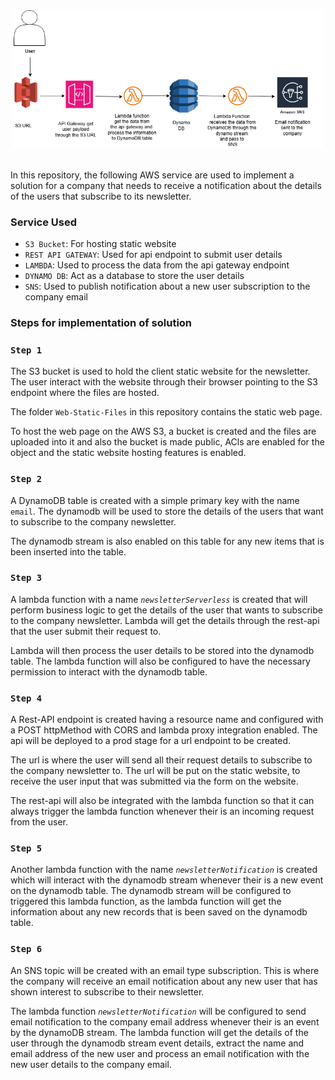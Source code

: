 <div align="center">
  <img src="img/newsLetterArc.png" width="500"/>
</div>

<br>

In this repository, the following AWS service are used to implement a solution for a company that needs to receive a notification about the details of the users that subscribe to its newsletter.

### Service Used

- `S3 Bucket`: For hosting static website
- `REST API GATEWAY`: Used for api endpoint to submit user details
- `LAMBDA`: Used to process the data from the api gateway endpoint
- `DYNAMO DB`: Act as a database to store the user details
- `SNS`: Used to publish notification about a new user subscription to the company email

### Steps for implementation of solution

### `Step 1`

The S3 bucket is used to hold the client static website for the newsletter. The user interact with the website through their browser pointing to the S3 endpoint where the files are hosted.

The folder `Web-Static-Files` in this repository contains the static web page.

To host the web page on the AWS S3, a bucket is created and the files are uploaded into it and also the bucket is made public, ACls are enabled for the object and the static website hosting features is enabled.

### `Step 2`

A DynamoDB table is created with a simple primary key with the name `email`. The dynamodb will be used to store the details of the users that want to subscribe to the company newsletter.

The dynamodb stream is also enabled on this table for any new items that is been inserted into the table.

### `Step 3`

A lambda function with a name _`newsletterServerless`_ is created that will perform business logic to get the details of the user that wants to subscribe to the company newsletter. Lambda will get the details through the rest-api that the user submit their request to.

Lambda will then process the user details to be stored into the dynamodb table. The lambda function will also be configured to have the necessary permission to interact with the dynamodb table.

### `Step 4`

A Rest-API endpoint is created having a resource name and configured with a POST httpMethod with CORS and lambda proxy integration enabled. The api will be deployed to a prod stage for a url endpoint to be created.

The url is where the user will send all their request details to subscribe to the company newsletter to. The url will be put on the static website, to receive the user input that was submitted via the form on the website.

The rest-api will also be integrated with the lambda function so that it can always trigger the lambda function whenever their is an incoming request from the user.

### `Step 5`

Another lambda function with the name  _`newsletterNotification`_ is created which will interact with the dynamodb stream whenever their is a new event on the dynamodb table. The dynamodb stream will be configured to triggered this lambda function, as the lambda function will get the information about any new records that is been saved on the dynamodb table.

### `Step 6`

An SNS topic will be created with an email type subscription. This is where the company will receive an email notification about any new user that has shown interest to subscribe to their newsletter.

The lambda function _`newsletterNotification`_ will be configured to send email notification to the company email address whenever their is an event by the dynamoDB stream. The lambda function will get the details of the user through the dynamodb stream event details, extract the name and email address of the new user and process an email notification with the new user details to the company email.

